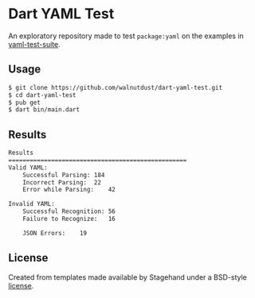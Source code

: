 # Dart YAML Test

An exploratory repository made to test `package:yaml` on the examples in 
[yaml-test-suite](https://github.com/yaml/yaml-test-suite).

## Usage

```bash
$ git clone https://github.com/walnutdust/dart-yaml-test.git
$ cd dart-yaml-test
$ pub get
$ dart bin/main.dart
```

## Results

```bash
Results
==================================================
Valid YAML:
	Successful Parsing:	184
	Incorrect Parsing:	22
	Error while Parsing:	42

Invalid YAML:
	Successful Recognition:	56
	Failure to Recognize:	16

	JSON Errors:	19
```

## License

Created from templates made available by Stagehand under a BSD-style
[license](https://github.com/dart-lang/stagehand/blob/master/LICENSE).
